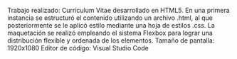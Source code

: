 Trabajo realizado: Curriculum Vitae desarrollado en HTML5. En una primera instancia se estructuró el contenido utilizando un archivo .html, al que posteriormente se le aplicó estilo mediante una hoja de estilos .css. La maquetación se realizó empleando el sistema Flexbox para lograr una distribución flexible y ordenada de los elementos.
Tamaño de pantalla: 1920x1080
Editor de código: Visual Studio Code
